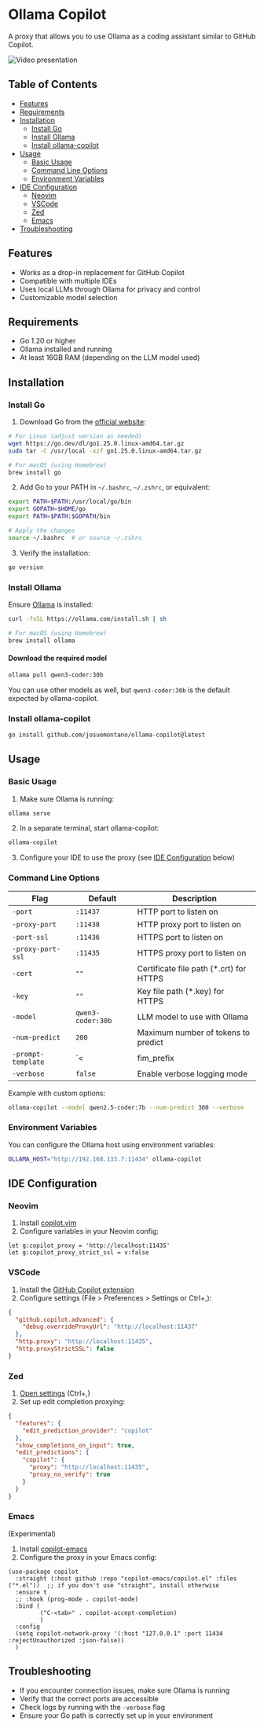 # Ollama Copilot

A proxy that allows you to use Ollama as a coding assistant similar to GitHub Copilot.

![Video presentation](presentation.gif)

## Table of Contents

- [Features](#features)
- [Requirements](#requirements)
- [Installation](#installation)
  - [Install Go](#install-go)
  - [Install Ollama](#install-ollama)
  - [Install ollama-copilot](#install-ollama-copilot)
- [Usage](#usage)
  - [Basic Usage](#basic-usage)
  - [Command Line Options](#command-line-options)
  - [Environment Variables](#environment-variables)
- [IDE Configuration](#ide-configuration)
  - [Neovim](#neovim)
  - [VSCode](#vscode)
  - [Zed](#zed)
  - [Emacs](#emacs)
- [Troubleshooting](#troubleshooting)

## Features

- Works as a drop-in replacement for GitHub Copilot
- Compatible with multiple IDEs
- Uses local LLMs through Ollama for privacy and control
- Customizable model selection

## Requirements

- Go 1.20 or higher
- Ollama installed and running
- At least 16GB RAM (depending on the LLM model used)

## Installation

### Install Go

1. Download Go from the [official website](https://go.dev/dl/):

```bash
# For Linux (adjust version as needed)
wget https://go.dev/dl/go1.25.0.linux-amd64.tar.gz
sudo tar -C /usr/local -xzf go1.25.0.linux-amd64.tar.gz

# For macOS (using Homebrew)
brew install go
```

2. Add Go to your PATH in `~/.bashrc`, `~/.zshrc`, or equivalent:

```bash
export PATH=$PATH:/usr/local/go/bin
export GOPATH=$HOME/go
export PATH=$PATH:$GOPATH/bin

# Apply the changes
source ~/.bashrc  # or source ~/.zshrc
```

3. Verify the installation:

```bash
go version
```

### Install Ollama

Ensure [Ollama](https://ollama.com/download) is installed:

```bash
curl -fsSL https://ollama.com/install.sh | sh

# For macOS (using Homebrew)
brew install ollama
```

#### Download the required model

```bash
ollama pull qwen3-coder:30b
```

You can use other models as well, but `qwen3-coder:30b` is the default expected by ollama-copilot.

### Install ollama-copilot

```bash
go install github.com/josuemontano/ollama-copilot@latest
```

## Usage

### Basic Usage

1. Make sure Ollama is running:

```bash
ollama serve
```

2. In a separate terminal, start ollama-copilot:

```bash
ollama-copilot
```

3. Configure your IDE to use the proxy (see [IDE Configuration](#ide-configuration) below)

### Command Line Options

| Flag | Default | Description |
|------|---------|-------------|
| `-port` | `:11437` | HTTP port to listen on |
| `-proxy-port` | `:11438` | HTTP proxy port to listen on |
| `-port-ssl` | `:11436` | HTTPS port to listen on |
| `-proxy-port-ssl` | `:11435` | HTTPS proxy port to listen on |
| `-cert` | `""` | Certificate file path (*.crt) for HTTPS |
| `-key` | `""` | Key file path (*.key) for HTTPS |
| `-model` | `qwen3-coder:30b` | LLM model to use with Ollama |
| `-num-predict` | `200` | Maximum number of tokens to predict |
| `-prompt-template` | `<|fim_prefix|> {{.Prefix}} <|fim_suffix|>{{.Suffix}} <|fim_middle|>` | Fill-in-middle template for prompts |
| `-verbose` | `false` | Enable verbose logging mode |

Example with custom options:

```bash
ollama-copilot --model qwen2.5-coder:7b --num-predict 300 --verbose
```

### Environment Variables

You can configure the Ollama host using environment variables:

```bash
OLLAMA_HOST="http://192.168.133.7:11434" ollama-copilot
```

## IDE Configuration

### Neovim

1. Install [copilot.vim](https://github.com/github/copilot.vim)
2. Configure variables in your Neovim config:

```vim
let g:copilot_proxy = 'http://localhost:11435'
let g:copilot_proxy_strict_ssl = v:false
```

### VSCode

1. Install the [GitHub Copilot extension](https://marketplace.visualstudio.com/items?itemName=GitHub.copilot)
2. Configure settings (File > Preferences > Settings or Ctrl+,):

```json
{
  "github.copilot.advanced": {
    "debug.overrideProxyUrl": "http://localhost:11437"
  },
  "http.proxy": "http://localhost:11435",
  "http.proxyStrictSSL": false
}
```

### Zed

1. [Open settings](https://zed.dev/docs/configuring-zed) (Ctrl+,)
2. Set up edit completion proxying:

```json
{
  "features": {
    "edit_prediction_provider": "copilot"
  },
  "show_completions_on_input": true,
  "edit_predictions": {
    "copilot": {
      "proxy": "http://localhost:11435",
      "proxy_no_verify": true
    }
  }
}
```

### Emacs

(Experimental)

1. Install [copilot-emacs](https://github.com/copilot-emacs/copilot.el)
2. Configure the proxy in your Emacs config:

```elisp
(use-package copilot
  :straight (:host github :repo "copilot-emacs/copilot.el" :files ("*.el"))  ;; if you don't use "straight", install otherwise
  :ensure t
  ;; :hook (prog-mode . copilot-mode)
  :bind (
         ("C-<tab>" . copilot-accept-completion)
         )
  :config
  (setq copilot-network-proxy '(:host "127.0.0.1" :port 11434 :rejectUnauthorized :json-false))
  )
```

## Troubleshooting

- If you encounter connection issues, make sure Ollama is running
- Verify that the correct ports are accessible
- Check logs by running with the `-verbose` flag
- Ensure your Go path is correctly set up in your environment
